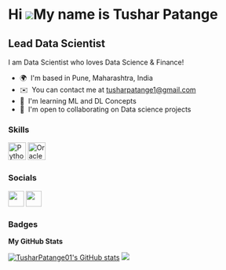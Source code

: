 Hi ![](https://user-images.githubusercontent.com/18350557/176309783-0785949b-9127-417c-8b55-ab5a4333674e.gif)My name is Tushar Patange
======================================================================================================================================

Lead Data Scientist
-------------------

I am Data Scientist who loves Data Science & Finance!

*   🌍  I'm based in Pune, Maharashtra, India
*   ✉️  You can contact me at [tusharpatange1@gmail.com](mailto:tusharpatange1@gmail.com)
*   🧠  I'm learning ML and DL Concepts
*   🤝  I'm open to collaborating on Data science projects
### Skills 
<p align="left">
<a href="https://www.python.org/" target="_blank" rel="noreferrer"><img src="https://raw.githubusercontent.com/danielcranney/readme-generator/main/public/icons/skills/python-colored.svg" width="36" height="36" alt="Python" /></a>       
<a href="https://www.oracle.com/uk/index.html" target="_blank" rel="noreferrer"><img src="https://raw.githubusercontent.com/danielcranney/readme-generator/main/public/icons/skills/oracle-colored.svg" width="36" height="36" alt="Oracle" /></a>
</p>
                    
### Socials
<p align="left">
<a href="https://www.github.com/TusharPatange01" target="_blank" rel="noreferrer"><img src="https://raw.githubusercontent.com/danielcranney/readme-generator/main/public/icons/socials/github.svg" width="32" height="32" /></a>
<a href="https://www.linkedin.com/in/tushar-patange" target="_blank" rel="noreferrer"><img src="https://raw.githubusercontent.com/danielcranney/readme-generator/main/public/icons/socials/linkedin.svg" width="32" height="32" /></a>
</p>

### Badges
<b>My GitHub Stats</b>

<a href="http://www.github.com/TusharPatange01"><img src="https://github-readme-stats.vercel.app/api?username=TusharPatange01&show_icons=true&hide=&count_private=true&title_color=0891b2&text_color=ffffff&icon_color=0891b2&bg_color=1c1917&hide_border=true&show_icons=true" alt="TusharPatange01's GitHub stats" /></a>
<a href="http://www.github.com/TusharPatange01"><img src="https://github-readme-streak-stats.herokuapp.com/?user=TusharPatange01&stroke=ffffff&background=1c1917&ring=0891b2&fire=0891b2&currStreakNum=ffffff&currStreakLabel=0891b2&sideNums=ffffff&sideLabels=ffffff&dates=ffffff&hide_border=true" />
</a>
